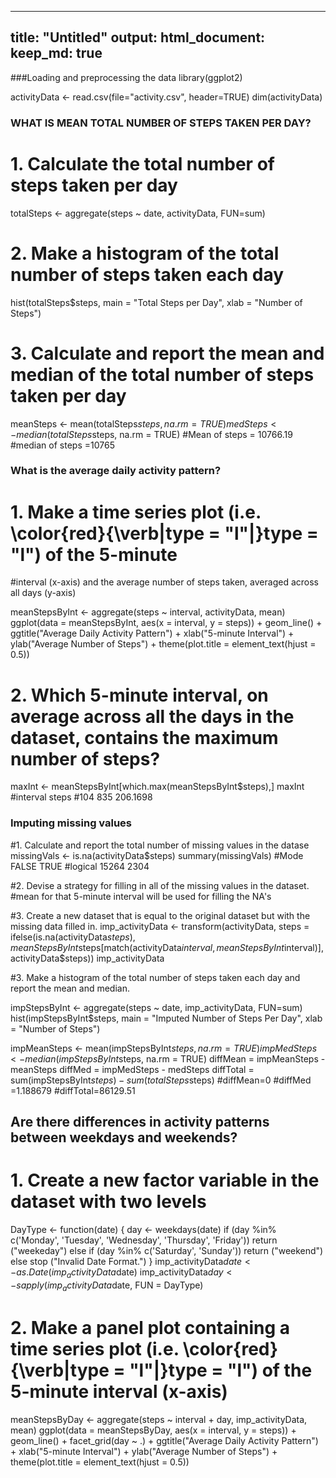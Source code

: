 
--- 
title: "Untitled" 
output: 
  html_document: 
    keep_md: true 
---


###Loading and preprocessing the data
library(ggplot2)

activityData <- read.csv(file="activity.csv", header=TRUE)
dim(activityData)


### WHAT IS MEAN TOTAL NUMBER OF STEPS TAKEN PER DAY?

# 1. Calculate the total number of steps taken per day
totalSteps <- aggregate(steps ~ date, activityData, FUN=sum)

# 2. Make a histogram of the total number of steps taken each day
hist(totalSteps$steps,
     main = "Total Steps per Day",
     xlab = "Number of Steps")

# 3. Calculate and report the mean and median of the total number of steps taken per day
meanSteps <- mean(totalSteps$steps, na.rm = TRUE)
medSteps <- median(totalSteps$steps, na.rm = TRUE)
#Mean of steps = 10766.19
#median of steps =10765



### What is the average daily activity pattern?

# 1. Make a time series plot (i.e. \color{red}{\verb|type = "l"|}type = "l") of the 5-minute 
#interval (x-axis) and the average number of steps taken, averaged across all days (y-axis)

meanStepsByInt <- aggregate(steps ~ interval, activityData, mean)
ggplot(data = meanStepsByInt, aes(x = interval, y = steps)) +
  geom_line() +
  ggtitle("Average Daily Activity Pattern") +
  xlab("5-minute Interval") +
  ylab("Average Number of Steps") +
  theme(plot.title = element_text(hjust = 0.5))

# 2. Which 5-minute interval, on average across all the days in the dataset, contains the maximum number of steps?

maxInt <- meanStepsByInt[which.max(meanStepsByInt$steps),]
maxInt
#interval    steps
#104      835 206.1698


### Imputing missing values

#1. Calculate and report the total number of missing values in the datase
missingVals <- is.na(activityData$steps)
summary(missingVals)
#Mode     FALSE     TRUE 
#logical   15264    2304 

#2. Devise a strategy for filling in all of the missing values in the dataset.
#mean for that 5-minute interval will be used for filling the NA's

#3. Create a new dataset that is equal to the original dataset but with the missing data filled in.
imp_activityData <- transform(activityData,
                              steps = ifelse(is.na(activityData$steps),
                                             meanStepsByInt$steps[match(activityData$interval, 
                                                                        meanStepsByInt$interval)],
                                             activityData$steps))
imp_activityData

#3. Make a histogram of the total number of steps taken each day and report the mean and median.

impStepsByInt <- aggregate(steps ~ date, imp_activityData, FUN=sum)
hist(impStepsByInt$steps,
     main = "Imputed Number of Steps Per Day",
     xlab = "Number of Steps")

impMeanSteps <- mean(impStepsByInt$steps, na.rm = TRUE)
impMedSteps <- median(impStepsByInt$steps, na.rm = TRUE)
diffMean = impMeanSteps - meanSteps
diffMed = impMedSteps - medSteps
diffTotal = sum(impStepsByInt$steps) - sum(totalSteps$steps)
#diffMean=0 #diffMed =1.188679  #diffTotal=86129.51


## Are there differences in activity patterns between weekdays and weekends?

# 1. Create a new factor variable in the dataset with two levels

DayType <- function(date) {
  day <- weekdays(date)
  if (day %in% c('Monday', 'Tuesday', 'Wednesday', 'Thursday', 'Friday'))
    return ("weekeday")
  else if (day %in% c('Saturday', 'Sunday'))
    return ("weekend")
  else
    stop ("Invalid Date Format.")
}
imp_activityData$date <- as.Date(imp_activityData$date)
imp_activityData$day <- sapply(imp_activityData$date, FUN = DayType)


# 2. Make a panel plot containing a time series plot (i.e. \color{red}{\verb|type = "l"|}type = "l") of the 5-minute interval (x-axis) 

meanStepsByDay <- aggregate(steps ~ interval + day, imp_activityData, mean)
ggplot(data = meanStepsByDay, aes(x = interval, y = steps)) + 
  geom_line() +
  facet_grid(day ~ .) +
  ggtitle("Average Daily Activity Pattern") +
  xlab("5-minute Interval") +
  ylab("Average Number of Steps") +
  theme(plot.title = element_text(hjust = 0.5))
